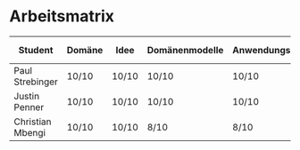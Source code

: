 # Arbeitsmatrix

| **Student**      | **Domäne** | **Idee** | **Domänenmodelle** | **Anwendungslogik** | **API-Recherche** | **API-Implementation** | **Proof of Concept** | **Dokumentation** | **Deployment** | **Gesamtanteil** |
|------------------|------------|----------|--------------------|---------------------|-------------------|------------------------|----------------------|-------------------|----------------|------------------|
| Paul Strebinger  | 10/10      | 10/10    | 10/10              | 10/10               | 10/10             | 10/10                  | 10/10                | 10/10             | 9/10           | 1/3              |
| Justin Penner    | 10/10      | 10/10    | 10/10              | 10/10               | 10/10             | 10/10                  | 10/10                | 9/10              | 10/10          | 1/3              |
| Christian Mbengi | 10/10      | 10/10    | 8/10               | 8/10                | 8/10              | 6/10                   | 8/10                 | 8/10              | 8/10           | 1/3              |

